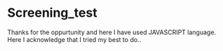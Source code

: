 # Screening_test
Thanks for the oppurtunity and here I have used JAVASCRIPT language.
Here I acknowledge that I tried my best to do..
